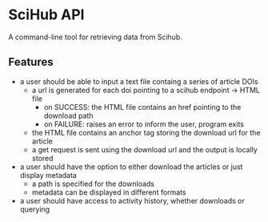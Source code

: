# SciHub API

A command-line tool for retrieving data from Scihub.

## Features

- a user should be able to input a text file containg a series of article DOIs
    - a url is generated for each doi pointing to a scihub endpoint -> HTML file
        - on SUCCESS: the HTML file contains an href pointing to the download path
        - on FAILURE: raises an error to inform the user, program exits
    - the HTML file contains an anchor tag storing the download url for the article
    - a get request is sent using the download url and the output is locally stored
- a user should have the option to either download the articles or just display metadata
    - a path is specified for the downloads
    - metadata can be displayed in different formats
- a user should have access to activity history, whether downloads or querying



